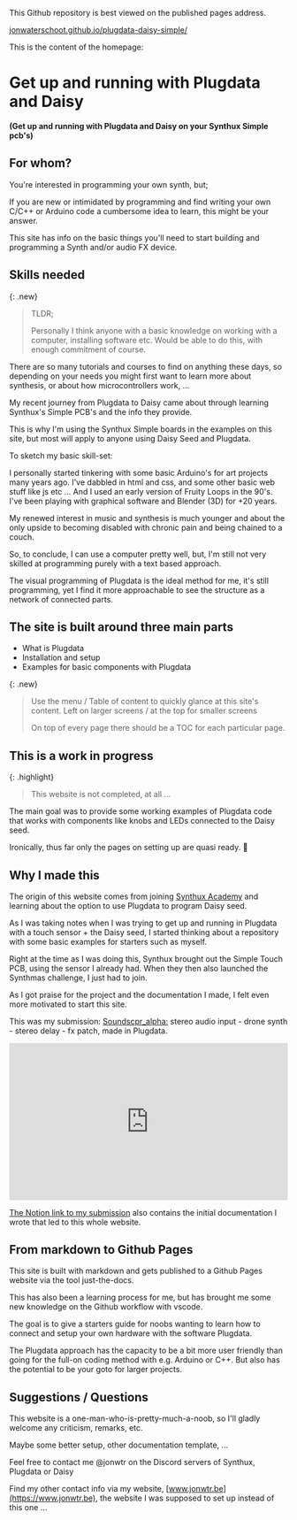 This Github repository is best viewed on the published pages address.

[jonwaterschoot.github.io/plugdata-daisy-simple/](https://jonwaterschoot.github.io/plugdata-daisy-simple/)

This is the content of the homepage:

# Get up and running with Plugdata and Daisy 
**(Get up and running with Plugdata and Daisy on your Synthux Simple pcb's)**

## For whom?

You're interested in programming your own synth, but;

If you are new or intimidated by programming and find writing your own C/C++ or Arduino code a cumbersome idea to learn, this might be your answer.

This site has info on the basic things you'll need to start building and programming a Synth and/or audio FX device.

## Skills needed

{: .new}
> TLDR; 
>
>Personally I think anyone with a basic knowledge on working with a computer, installing software etc. Would be able to do this, with enough commitment of course.

There are so many tutorials and courses to find on anything these days, so depending on your needs you might first want to learn more about synthesis, or about how microcontrollers work, ...

My recent journey from Plugdata to Daisy came about through learning Synthux's Simple PCB's and the info they provide.

This is why I'm using the Synthux Simple boards in the examples on this site, but most will apply to anyone using Daisy Seed and Plugdata.

To sketch my basic skill-set:

I personally started tinkering with some basic Arduino's for art projects many years ago. I've dabbled in html and css, and some other basic web stuff like js etc ... And I used an early version of Fruity Loops in the 90's. I've been playing with graphical software and Blender (3D) for +20 years.

My renewed interest in music and synthesis is much younger and about the only upside to becoming disabled with chronic pain and being chained to a couch.

So, to conclude, I can use a computer pretty well, but, I'm still not very skilled at programming purely with a text based approach.

The visual programming of Plugdata is the ideal method for me, it's still programming, yet I find it more approachable to see the structure as a network of connected parts.


## The site is built around three main parts

 - What is Plugdata
 - Installation and setup
 - Examples for basic components with Plugdata

{: .new}
> Use the menu / Table of content to quickly glance at this site's content. Left on larger screens / at the top for smaller screens
>
> On top of every page there should be a TOC for each particular page.

## This is a work in progress

{: .highlight}
> This website is not completed, at all ...

The main goal was to provide some working examples of Plugdata code that works with components like knobs and LEDs connected to the Daisy seed.

Ironically, thus far only the pages on setting up are quasi ready. 🙈

## Why I made this

The origin of this website comes from joining [Synthux Academy](https://www.synthux.academy/) and learning about the option to use Plugdata to program Daisy seed.

As I was taking notes when I was trying to get up and running in Plugdata with a touch sensor + the Daisy seed, I started thinking about a repository with some basic examples for starters such as myself.

Right at the time as I was doing this, Synthux brought out the Simple Touch PCB, using the sensor I already had. When they then also launched the Synthmas challenge, I just had to join.

As I got praise for the project and the documentation I made, I felt even more motivated to start this site.

This was my submission:
[Soundscpr_alpha:](https://jonwtr.notion.site/Plugdata-and-daisy-seed-mpr121-touch-sensor-41be6a24dc0b4dc4bdd2fffbe4763dee) stereo audio input - drone synth - stereo delay - fx patch, made in Plugdata.

<style>
iframe {
  aspect-ratio: 16/9;
  width: 100%;
  max-width: 800px;
}
</style>
<iframe src="https://www.youtube.com/embed/cOXGNsUJmgU?si=b6_w6sTPkyfVucrS" title="YouTube video player" frameborder="0" allow="accelerometer; autoplay; clipboard-write; encrypted-media; gyroscope; picture-in-picture; web-share" allowfullscreen></iframe>

[The Notion link to my submission](https://jonwtr.notion.site/Plugdata-and-daisy-seed-mpr121-touch-sensor-41be6a24dc0b4dc4bdd2fffbe4763dee) also contains the initial documentation I wrote that led to this whole website.

## From markdown to Github Pages

This site is built with markdown and gets published to a Github Pages website via the tool just-the-docs.

This has also been a learning process for me, but has brought me some new knowledge on the Github workflow with vscode.

The goal is to give a starters guide for noobs wanting to learn how to connect and setup your own hardware with the software Plugdata.

The Plugdata approach has the capacity to be a bit more user friendly than going for the full-on coding method with e.g. Arduino or C++. But also has the potential to be your goto for larger projects.

## Suggestions / Questions

This website is a one-man-who-is-pretty-much-a-noob, so I'll gladly welcome any criticism, remarks, etc. 

Maybe some better setup, other documentation template, ... 

Feel free to contact me @jonwtr on the Discord servers of Synthux, Plugdata or Daisy

Find my other contact info via my website, [www.jonwtr.be](https://www.jonwtr.be), the website I was supposed to set up instead of this one ...
